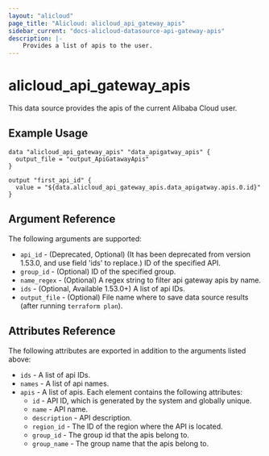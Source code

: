 ```yaml
---
layout: "alicloud"
page_title: "Alicloud: alicloud_api_gateway_apis"
sidebar_current: "docs-alicloud-datasource-api-gateway-apis"
description: |-
    Provides a list of apis to the user.
---
```


# alicloud\_api\_gateway\_apis

This data source provides the apis of the current Alibaba Cloud user.

## Example Usage

```
data "alicloud_api_gateway_apis" "data_apigatway_apis" {
  output_file = "output_ApiGatawayApis"
}

output "first_api_id" {
  value = "${data.alicloud_api_gateway_apis.data_apigatway.apis.0.id}"
}
```

## Argument Reference

The following arguments are supported:

* `api_id` - (Deprecated, Optional) (It has been deprecated from version 1.53.0, and use field 'ids' to replace.) ID of the specified API.
* `group_id` - (Optional) ID of the specified group.
* `name_regex` - (Optional) A regex string to filter api gateway apis by name.
* `ids` - (Optional, Available 1.53.0+) A list of api IDs. 
* `output_file` - (Optional) File name where to save data source results (after running `terraform plan`).

## Attributes Reference

The following attributes are exported in addition to the arguments listed above:

* `ids` - A list of api IDs. 
* `names` - A list of api names. 
* `apis` - A list of apis. Each element contains the following attributes:
  * `id` - API ID, which is generated by the system and globally unique.
  * `name` - API name.
  * `description` - API description.
  * `region_id` - The ID of the region where the API is located.
  * `group_id` - The group id that the apis belong to.
  * `group_name` - The group name that the apis belong to.
